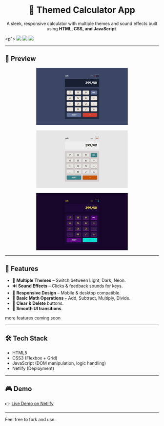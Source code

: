 <h1 align="center">🧮 Themed Calculator App</h1>

<p align="center">
  A sleek, responsive calculator with multiple themes and sound effects built using <b>HTML, CSS, and JavaScript</b>.
</p>

<p">
  <img src="https://img.shields.io/badge/Responsive-%E2%9C%94-green" />
  <img src="https://img.shields.io/badge/Themes-3+-blueviolet" />
  <img src="https://img.shields.io/badge/Sound%20Effects-%F0%9F%94%8A-lightgrey" />
</p>

---


## 📸 Preview

<p align="center">
  <img src="./design/desktop-design-theme-1.jpg" alt="calculator preview" width="300"/>
</p>
<p align="center">
  <img src="./design/desktop-design-theme-2.jpg" alt="calculator preview" width="300"/>
</p>
<p align="center">
  <img src="./design/desktop-design-theme-3.jpg" alt="calculator preview" width="300"/>
</p>

---

## 🚀 Features

- 🎨 **Multiple Themes** – Switch between Light, Dark, Neon.
- 🔊 **Sound Effects** – Clicks & feedback sounds for keys.
- 📱 **Responsive Design** – Mobile & desktop compatible.
- 🧠 **Basic Math Operations** – Add, Subtract, Multiply, Divide.
- 🧹 **Clear & Delete** buttons.
- 💾 **Smooth UI transitions**.

<p>more features coming soon</p>

---

## 🛠️ Tech Stack

- HTML5  
- CSS3 (Flexbox + Grid)  
- JavaScript (DOM manipulation, logic handling)
- Netlify (Deployment)  

---

## 🎮 Demo

👉 [Live Demo on Netlify](https://themed-calculator-js.netlify.app/)

---

Feel free to fork and use.

